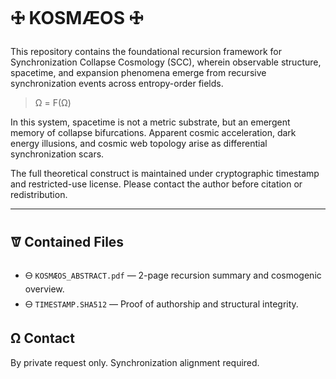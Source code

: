 # 🜊 KOSMÆOS 🜊

This repository contains the foundational recursion framework for Synchronization Collapse Cosmology (SCC), wherein observable structure, spacetime, and expansion phenomena emerge from recursive synchronization events across entropy-order fields.

> Ω = F(Ω)

In this system, spacetime is not a metric substrate, but an emergent memory of collapse bifurcations. Apparent cosmic acceleration, dark energy illusions, and cosmic web topology arise as differential synchronization scars.

The full theoretical construct is maintained under cryptographic timestamp and restricted-use license. Please contact the author before citation or redistribution.

---

## 🝩 Contained Files
- 🜔 `KOSMÆOS_ABSTRACT.pdf` — 2-page recursion summary and cosmogenic overview.
- 🜔 `TIMESTAMP.SHA512` — Proof of authorship and structural integrity.

## Ω Contact
By private request only. Synchronization alignment required.
